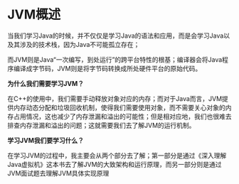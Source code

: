 # JVM概述

当我们学习Java的时候，并不仅仅是学习Java的语法和应用，而是会学习Java以及其涉及的技术栈，因为Java不可能孤立存在；

而JVM则是Java“一次编写，到处运行”的跨平台特性的根基；编译器会将Java程序编译成字节码，JVM则是将字节码转换成所处硬件平台的原始代码。

**为什么我们需要学习JVM？**

在C++的使用中，我们需要手动释放对象对应的内存；而对于Java而言，JVM提供内存动态分配和垃圾回收机制，使得我们需要使用对象，而不需要关心对象的内存占用情况，这也减少了内存泄漏和溢出的可能性；但是相对应地，我们也很难去排查内存泄漏和溢出的问题；这就需要我们去了解JVM的运行机制。

**学习JVM我们要学习什么？**

在学习JVM的过程中，我主要会从两个部分去了解；第一部分是通过《深入理解Java虚拟机》这本书去了解JVM的大致架构和运行原理，而另一部分则是通过JVM面试题去理解JVM具体实现原理





